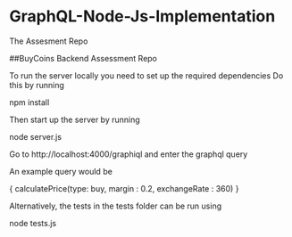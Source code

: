 # GraphQL-Node-Js-Implementation
The Assesment Repo

##BuyCoins Backend Assessment Repo

To run the server locally you need to set up the required dependencies
Do this by running

npm install

Then start up the server by running 

node server.js

Go to http://localhost:4000/graphiql and enter the graphql query 

An example query would be 

{
  calculatePrice(type: buy, margin : 0.2, exchangeRate : 360) 
}

Alternatively, the tests in the tests folder can be run using

node tests.js


